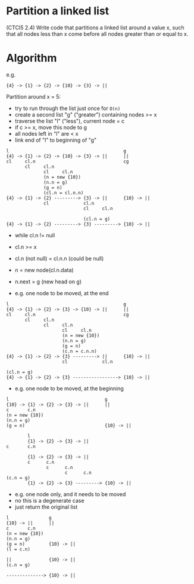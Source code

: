 # Partition a linked list

(CTCI5 2.4) Write code that partitions a linked list around a value x, such that all nodes less than x
come before all nodes greater than or equal to x.

# Algorithm

e.g.

```
{4} -> {1} -> {2} -> {10} -> {3} -> ||
```

Partition around x = 5:

- try to run through the list just once for `O(n)`
- create a second list "g" ("greater") containing nodes >= x
- traverse the list "l" ("less"), current node = c
- if c >= x, move this node to g
- all nodes left in "l" are < x
- link end of "l" to beginning of "g"

```
l                                           g
{4} -> {1} -> {2} -> {10} -> {3} -> ||      ||
cl     cl.n                                 cg
       cl     cl.n
              cl     cl.n
              (n = new {10})
              (n.n = g)
              (g = n)
              (cl.n = cl.n.n)
{4} -> {1} -> {2} ---------> {3} -> ||      {10} -> ||
              cl             cl.n
                             cl     cl.n

                             (cl.n = g)
{4} -> {1} -> {2} ---------> {3} ---------> {10} -> ||
```

- while cl.n != null
- cl.n >= x
- cl.n (not null) = cl.n.n (could be null)
- n = new node(cl.n.data)
- n.next = g (new head on g)

- e.g. one node to be moved, at the end
```
l                                           g
{4} -> {1} -> {2} -> {3} -> {10} -> ||      ||
cl     cl.n                                 cg
       cl     cl.n
              cl     cl.n
                     cl     cl.n
                     (n = new {10})
                     (n.n = g)
                     (g = n)
                     (c.n = c.n.n)
{4} -> {1} -> {2} -> {3} ---------> ||      {10} -> ||
                     cl             cl.n

(cl.n = g)
{4} -> {1} -> {2} -> {3} -----------------> {10} -> ||
```

- e.g. one node to be moved, at the beginning
```
l                                    g
{10} -> {1} -> {2} -> {3} -> ||      ||
c       c.n
(n = new {10})
(n.n = g)
(g = n)                              {10} -> ||

        l
        {1} -> {2} -> {3} -> ||
c       c.n

        {1} -> {2} -> {3} -> ||
        c      c.n
               c      c.n
                      c      c.n
(c.n = g)
        {1} -> {2} -> {3} ---------> {10} -> ||

```

- e.g. one node only, and it needs to be moved
- no this is a degenerate case
- just return the original list

```
l               g
{10} -> ||      ||
c       c.n
(n = new {10})
(n.n = g)
(g = n)         {10} -> ||
(l = c.n)

||              {10} -> ||
(c.n = g)

--------------> {10} -> ||

```























